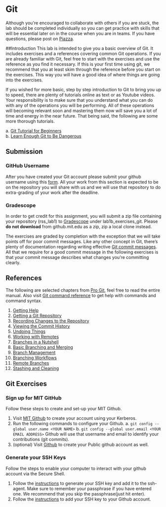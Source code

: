 # Git
Although you're encouraged to collaborate with others if you are stuck, the lab should be completed individually so you can get practice with skills that will be essential later on in the course when you are in teams. If you have questions, please post on [Piazza](https://piazza.com/class/jrql7urlkqn189).

##Introduction
This lab is intended to give you a basic overview of Git. It includes exercises and a references covering common Git operations. If you are already familiar with Git, feel free to start with the exercises and use the reference as you find it necessary. If this is your first time using git, we recommend that you at least skim through the reference before you start on the exercises. This way you will have a good idea of where things are going into the exercises. 

If you wished for more basic, step by step introduction to Git to bring you up to speed, there are plenty of tutorials online as text or as Youtube videos. Your responsibility is to make sure that you understand what you can do with any of the operations you will be performing. All of these operations will becoming relevant soon and mastering them now will save you a lot of time and energy in the near future. That being said, the following are some more thorough tutorials. 

a. [Git Tutorial for Beginners](https://www.youtube.com/watch?v=HVsySz-h9r4)   
b. [Learn Enough Git to Be Dangerous](https://www.learnenough.com/git-tutorial/getting_started) 

## Submission
### GitHub Username
After you have created your Git account please submit your github username using this [form](). All your work from this section is expected to be on the repository you will share with us and we will use that repository to do extra-grading of your work after the deadline.
### Gradescope
In order to get credit for this assignment, you will submit a zip file containing your repository (rss_lab1) to [Gradescope](https://gradescope.com/) under lab1b_exercises_git. Please **do not download** from github.mit.edu as a zip, zip a local clone instead. 

The exercises are graded by completion with the exception that we will take points off for poor commit messages. Like any other concept in Git, there’s plenty of documentation regarding writing effective [Git commit messages](https://api.coala.io/en/latest/Developers/Writing_Good_Commits.html). All that we require for a good commit message in the following exercises is that your commit message describes what changes you’re committing clearly.

## References
The following are selected chapters from [Pro Git](https://git-scm.com/book/en/v2), feel free to read the entire manual. Also visit [Git command reference](https://git-scm.com/docs) to get help with commands and command syntax.
1. [Getting Help](https://git-scm.com/book/en/v2/Getting-Started-Getting-Help)
2. [Getting a Git Repository](https://git-scm.com/book/en/v2/Git-Basics-Getting-a-Git-Repository)
3. [Recording Changes to the Repository](https://git-scm.com/book/en/v2/Git-Basics-Recording-Changes-to-the-Repository)
4. [Viewing the Commit History](https://git-scm.com/book/en/v2/Git-Basics-Viewing-the-Commit-History) 
5. [Undoing Things](https://git-scm.com/book/en/v2/Git-Basics-Undoing-Things)
6. [Working with Remotes](https://git-scm.com/book/en/v2/Git-Basics-Working-with-Remotes)
7. [Branches in a Nutshell](https://git-scm.com/book/en/v2/Git-Branching-Branches-in-a-Nutshell) 
8. [Basic Branching and Merging](https://git-scm.com/book/en/v2/Git-Branching-Basic-Branching-and-Merging)
9. [Branch Management](https://git-scm.com/book/en/v2/Git-Branching-Branch-Management) 
10. [Branching Workflows](https://git-scm.com/book/en/v2/Git-Branching-Branching-Workflows)
11. [Remote Branches](https://git-scm.com/book/en/v2/Git-Branching-Remote-Branches)
12. [Stashing and Cleaning](https://git-scm.com/book/en/v2/Git-Tools-Stashing-and-Cleaning)

## Git Exercises
### Sign up for MIT GitHub
Follow these steps to create and set-up your MIT Github.
1. Visit [MIT Github](https://github.mit.edu/) to create your account using your Kerberos.
2. Run the following commands to configure your Github.
	a. `git config --global user.name <YOUR NAME>`
	b. `git config --global user.email <YOUR EMAIL ADDRESS>`
   Github will use that username and email to identify your contributions (git commits).
3. (optional) Visit [Github](https://github.com/) to create your Public github account as well.

### Generate your SSH Keys
Follow the steps to enable your computer to interact with your github account via the Secure Shell. 
1. Follow the [instructions](https://help.github.com/articles/generating-a-new-ssh-key-and-adding-it-to-the-ssh-agent/) to generate your SSH key and add it to the ssh-agent. Make sure to remember your passphrase if you have entered one. We recommend that you skip the passphrase(just hit enter). 
2. Follow the [instructions](https://help.github.com/articles/adding-a-new-ssh-key-to-your-github-account/) to add your SSH key to your Github account.



